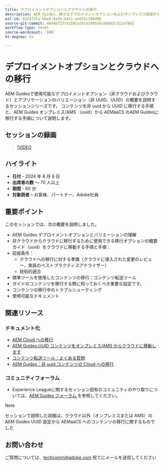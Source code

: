 ```yaml
---
title: デプロイメントオプションとクラウドへの移行
description: AEM Guides、様々なデプロイメントオプションおよびオンプレミス設定から AEMaaCS へのコンテンツの移行
exl-id: 6224f35a-bbed-4a3b-b411-ee653c108d90
source-git-commit: 4644b7237dcb85a2bc62495abcd48d2c312a7842
workflow-type: tm+mt
source-wordcount: '245'
ht-degree: 2%

---
```


# デプロイメントオプションとクラウドへの移行

AEM Guidesで使用可能なデプロイメントオプション（非クラウドおよびクラウド）とアプリケーションのバリエーション（非 UUID、UUID）の概要を説明するセッションシリーズです。
コンテンツを非 uuid から UUID に移行する手順と、AEM Guides オンプレミス/AMS （uuid）から AEMaaCS のAEM Guidesに移行する手順について説明します。



## セッションの録画

>[!VIDEO](https://video.tv.adobe.com/v/3432624/content-migration-uuid-migration?quality=12&learn=on)



## ハイライト

- **日付** - 2024 年 8 月 8 日
- **出席者の数** ～ 70 人以上
- **期間** - 60 分
- **対象読者** – お客様、パートナー、Adobe社員


## 重要ポイント

このセッションでは、次の概要を説明しました。
- AEM Guides デプロイメントオプションとバリエーションの理解
- 非クラウドからクラウドに移行するために使用できる移行オプションの概要
ガイド（uuid）をクラウドに移動する手順と手順：
- 前提条件：
   - クラウドへの移行に対する準備（クラウドに導入された変更のレビュー、実装のベストプラクティスアナライザー）
   - 技術的適合
- 標準ツールを使用したコンテンツの移行：コンテンツ転送ツール
- ガイドのコンテンツを移行する際に知っておくべき重要な設定です。
- コンテンツの移行中のトラブルシューティング
- 使用可能なドキュメント



## 関連リソース

### ドキュメント化

- [AEM Cloud への移行 ](https://experienceleague.adobe.com/en/docs/experience-manager-cloud-service/content/migration-journey/getting-started)
- [AEM Guides:UUID コンテンツをオンプレミス/AMS からクラウドに移動します](../../cs-install-guide/migrate-on-premise-content-cloud.md)
- [ コンテンツ転送ツール：よくある質問 ](https://experienceleague.adobe.com/en/docs/experience-manager-learn/cloud-service/migration/moving-to-aem-as-a-cloud-service/content-migration/faq)
- [AEM Guides：非 uuid コンテンツの Cloud への移行](../../install-guide/migrate-uuid-non-uuid.md)

### コミュニティフォーラム

- Experience Leagueに関するセッション固有のコミュニティのやり取りについては、[AEM Guides フォーラム ](https://experienceleaguecommunities.adobe.com/t5/experience-manager-guides/bd-p/xml-documentation-discussions) を参照してください。


>[!NOTE]
>
> セッションで説明した詳細は、クラウド以外（オンプレミスまたは AMS）のAEM Guides UUID 設定から AEMaaCS へのコンテンツの移行に関するものでした



## お問い合わせ

ご質問については、<techcomm@adobe.com> 宛てにメールを送信してください
